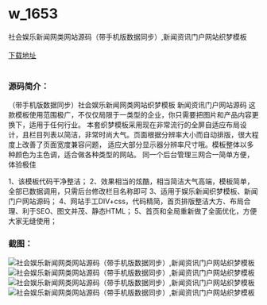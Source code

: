 # w_1653
社会娱乐新闻网类网站源码（带手机版数据同步）,新闻资讯门户网站织梦模板
<br/></br>
[下载地址](https://www.uuid2.com/1653.html "下载地址")
<br/></br>
<h3>源码简介：</h3>
<p>（带手机版数据同步）社会娱乐新闻网类网站织梦模板 新闻资讯门户网站源码
这款模板使用范围极广，不仅仅局限于一类型的企业，你只需要把图片和产品内容更换下，适用于任何行业。
本套织梦模板采用现在非常流行的全屏自适应布局设计，且栏目列表以简洁，非常时尚大气。页面根据分辨率大小而自动排版，很大程度上改善了页面宽度兼容问题，
适应大部分显示器分辨率尺寸哦。模板整体以多种颜色为主色调，适合做各种类型的网站。
同一个后台管理三网合一简单方便，体验极佳<p>
<p>1、该模板代码干净整洁；
2、效果相当的炫酷，相当简洁大气高端，模板简单，全部已数据调用，只需后台修改栏目名称即可
3、适用于娱乐新闻织梦模板、新闻门户网站源码；
4、网站手工DIV+css，代码精简，首页排版整洁大方、布局合理、利于SEO、图文并茂、静态HTML；
5、首页和全局重新做了全面优化，方便大家无缝使用；<p>
<h3>截图：</h3>
<img src="https://www.uuid2.com/wp-content/uploads/img/202109/f7e0a1f623.gif" alt="社会娱乐新闻网类网站源码（带手机版数据同步）,新闻资讯门户网站织梦模板"><img src="https://www.uuid2.com/wp-content/uploads/img/202109/2af2195748.gif" alt="社会娱乐新闻网类网站源码（带手机版数据同步）,新闻资讯门户网站织梦模板"><img src="https://www.uuid2.com/wp-content/uploads/img/202109/cd41d62427.gif" alt="社会娱乐新闻网类网站源码（带手机版数据同步）,新闻资讯门户网站织梦模板"><img src="https://www.uuid2.com/wp-content/uploads/img/202109/f00364f311.gif" alt="社会娱乐新闻网类网站源码（带手机版数据同步）,新闻资讯门户网站织梦模板">
